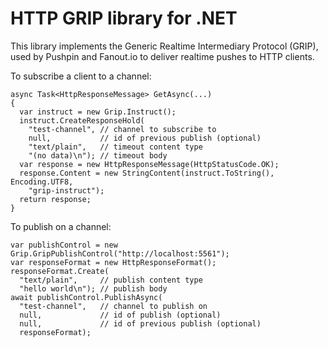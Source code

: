 HTTP GRIP library for .NET
==========================

This library implements the Generic Realtime Intermediary Protocol (GRIP),
used by Pushpin and Fanout.io to deliver realtime pushes to HTTP clients.

To subscribe a client to a channel:

    async Task<HttpResponseMessage> GetAsync(...)
    {
      var instruct = new Grip.Instruct();
      instruct.CreateResponseHold(
        "test-channel", // channel to subscribe to
        null,           // id of previous publish (optional)
        "text/plain",   // timeout content type
        "(no data)\n"); // timeout body
      var response = new HttpResponseMessage(HttpStatusCode.OK);
      response.Content = new StringContent(instruct.ToString(), Encoding.UTF8,
        "grip-instruct");
      return response;
    }

To publish on a channel:

    var publishControl = new Grip.GripPublishControl("http://localhost:5561");
    var responseFormat = new HttpResponseFormat();
    responseFormat.Create(
      "text/plain",     // publish content type
      "hello world\n"); // publish body
    await publishControl.PublishAsync(
      "test-channel",   // channel to publish on
      null,             // id of publish (optional)
      null,             // id of previous publish (optional)
      responseFormat);
